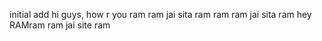 initial add
hi guys, how r you
ram ram jai sita ram ram ram jai sita ram
hey RAMram ram jai site ram 